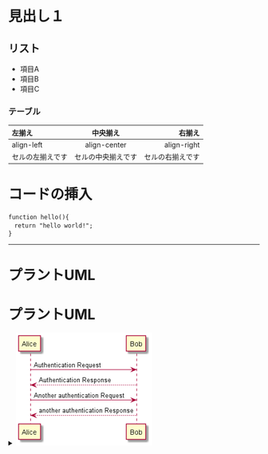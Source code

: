 # 見出し１

## リスト

* 項目A
* 項目B
* 項目C

### テーブル

|左揃え|中央揃え|右揃え|
|:---|:---:|--:|
|align-left|align-center|align-right|
|セルの左揃えです|セルの中央揃えです|セルの右揃えです|

# コードの挿入

```
function hello(){
　return "hello world!";
}
```

***

# プラントUML

# プラントUML
<details><summary><img src="/img/markdown/ts.png" alt="" /></summary>

```puml
@startuml ts
Alice -> Bob: Authentication Request
Bob --> Alice: Authentication Response

Alice -> Bob: Another authentication Request
Alice <-- Bob: another authentication Response
@enduml
```

</details>
